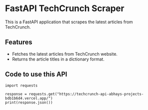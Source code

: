# FastAPI TechCrunch Scraper

This is a FastAPI application that scrapes the latest articles from TechCrunch.

## Features

- Fetches the latest articles from TechCrunch website.
- Returns the article titles in a dictionary format.

## Code to use this API

```
import requests

response = requests.get("https://techcrunch-api-abhays-projects-bdb1b6d4.vercel.app/")
print(response.json())

```
